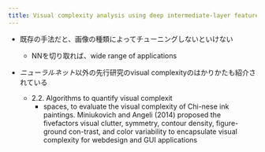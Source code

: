```yaml
---
title: Visual complexity analysis using deep intermediate-layer features
---
```


* 既存の手法だと、画像の種類によってチューニングしないといけない
  
  * NNを切り取れば、wide range of applications
* *ニューラルネット*以外の先行研究のvisual complexityのはかりかたも紹介されている
  
  * 2.2. Algorithms to quantify visual complexit
    * spaces, to evaluate the visual complexity of Chi-nese ink paintings. Miniukovich and Angeli (2014) proposed the fivefactors visual clutter, symmetry, contour density, figure-ground con-trast, and color variability to encapsulate visual complexity for webdesign and GUI applications
